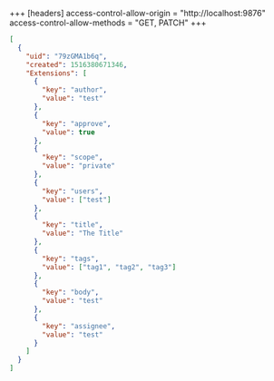 +++
[headers]
access-control-allow-origin = "http://localhost:9876"
access-control-allow-methods = "GET, PATCH"
+++

```json
[
  {
    "uid": "79zGMA1b6q",
    "created": 1516380671346,
    "Extensions": [
      {
        "key": "author",
        "value": "test"
      },
      {
        "key": "approve",
        "value": true
      },
      {
        "key": "scope",
        "value": "private"
      },
      {
        "key": "users",
        "value": ["test"]
      },
      {
        "key": "title",
        "value": "The Title"
      },
      {
        "key": "tags",
        "value": ["tag1", "tag2", "tag3"]
      },
      {
        "key": "body",
        "value": "test"
      },
      {
        "key": "assignee",
        "value": "test"
      }
    ]
  }
]
```
